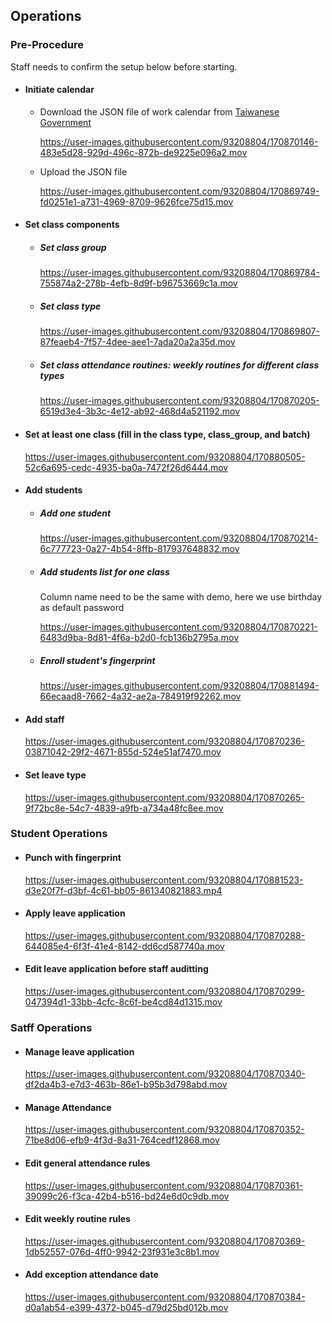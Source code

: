 ## Operations 
### Pre-Procedure
Staff needs to confirm the setup below before starting.
*  <h4 id="initiate_calendar">Initiate calendar</h4>  

   * Download the JSON file of work calendar from <a href="https://data.gov.tw/dataset/14718">Taiwanese Government</a>
     
     https://user-images.githubusercontent.com/93208804/170870146-483e5d28-929d-496c-872b-de9225e096a2.mov

   * Upload the JSON file

     https://user-images.githubusercontent.com/93208804/170869749-fd0251e1-a731-4969-8709-9626fce75d15.mov

*  <h4 id="set_class_components">Set class components</h4> 

   * <h5 id="set_class_group">Set class group</h5> 

     https://user-images.githubusercontent.com/93208804/170869784-755874a2-278b-4efb-8d9f-b96753669c1a.mov

   * <h5 id="set_class_type">Set class type </h5> 
   
     https://user-images.githubusercontent.com/93208804/170869807-87feaeb4-7f57-4dee-aee1-7ada20a2a35d.mov

   * <h5 id="set_class_routine">Set class attendance routines: weekly routines for different class types</h5> 

     https://user-images.githubusercontent.com/93208804/170870205-6519d3e4-3b3c-4e12-ab92-468d4a521192.mov

* <h4 id="set_class">Set at least one class (fill in the class type, class_group, and batch)</h4> 

  https://user-images.githubusercontent.com/93208804/170880505-52c6a695-cedc-4935-ba0a-7472f26d6444.mov

* <h4 id="add_students">Add students</h4> 

  * <h5 id="add_one_student">Add one student</h5>
    
    https://user-images.githubusercontent.com/93208804/170870214-6c777723-0a27-4b54-8ffb-817937648832.mov

  * <h5 id="add_students_list">Add students list for one class</h5>
  
    Column name need to be the same with demo, here we use birthday as default password
  
    https://user-images.githubusercontent.com/93208804/170870221-6483d9ba-8d81-4f6a-b2d0-fcb136b2795a.mov

  *  <h5 id="enroll_fingerprint">Enroll student's fingerprint</h5>
    
     https://user-images.githubusercontent.com/93208804/170881494-66ecaad8-7662-4a32-ae2a-784919f92262.mov

* <h4 id="add_staff">Add staff</h4> 

  https://user-images.githubusercontent.com/93208804/170870236-03871042-29f2-4671-855d-524e51af7470.mov

* <h4 id="set_leave_type">Set leave type</h4> 

  https://user-images.githubusercontent.com/93208804/170870265-9f72bc8e-54c7-4839-a9fb-a734a48fc8ee.mov

### Student Operations
* <h4 id="punch_with_fingerprint">Punch with fingerprint</h4>      

  https://user-images.githubusercontent.com/93208804/170881523-d3e20f7f-d3bf-4c61-bb05-861340821883.mp4

* <h4 id="apply_leave_application">Apply leave application</h4> 

  https://user-images.githubusercontent.com/93208804/170870288-644085e4-6f3f-41e4-8142-dd6cd587740a.mov

* <h4 id="edit_leave_application">Edit leave application before staff auditting</h4> 

  https://user-images.githubusercontent.com/93208804/170870299-047394d1-33bb-4cfc-8c6f-be4cd84d1315.mov

### Satff Operations
* <h4 id="manage_leave_application">Manage leave application</h4> 

  https://user-images.githubusercontent.com/93208804/170870340-df2da4b3-e7d3-463b-86e1-b95b3d798abd.mov

* <h4 id="manage_attendance ">Manage Attendance</h4> 
  
  https://user-images.githubusercontent.com/93208804/170870352-71be8d06-efb9-4f3d-8a31-764cedf12868.mov

* <h4 id="edit_general_rules">Edit general attendance rules</h4> 
  
  https://user-images.githubusercontent.com/93208804/170870361-39099c26-f3ca-42b4-b516-bd24e6d0c9db.mov

* <h4 id="edit_routine_rules ">Edit weekly routine rules</h4> 
  
  https://user-images.githubusercontent.com/93208804/170870369-1db52557-076d-4ff0-9942-23f931e3c8b1.mov

* <h4 id="add_exception_date">Add exception attendance date</h4> 
  
  https://user-images.githubusercontent.com/93208804/170870384-d0a1ab54-e399-4372-b045-d79d25bd012b.mov

